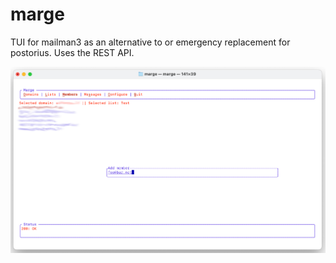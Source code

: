 # marge

TUI for mailman3 as an alternative to or emergency replacement for postorius. Uses the REST API.

![Screenshot](screenshot.png)